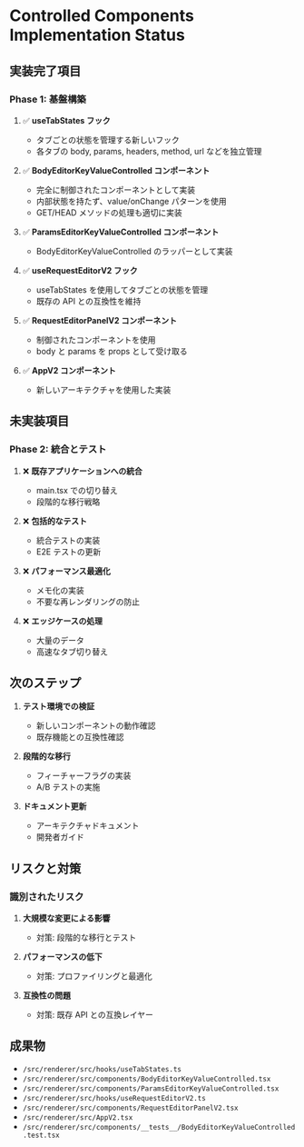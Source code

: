 # Controlled Components Implementation Status

## 実装完了項目

### Phase 1: 基盤構築

1. ✅ **useTabStates フック**

   - タブごとの状態を管理する新しいフック
   - 各タブの body, params, headers, method, url などを独立管理

2. ✅ **BodyEditorKeyValueControlled コンポーネント**

   - 完全に制御されたコンポーネントとして実装
   - 内部状態を持たず、value/onChange パターンを使用
   - GET/HEAD メソッドの処理も適切に実装

3. ✅ **ParamsEditorKeyValueControlled コンポーネント**

   - BodyEditorKeyValueControlled のラッパーとして実装

4. ✅ **useRequestEditorV2 フック**

   - useTabStates を使用してタブごとの状態を管理
   - 既存の API との互換性を維持

5. ✅ **RequestEditorPanelV2 コンポーネント**

   - 制御されたコンポーネントを使用
   - body と params を props として受け取る

6. ✅ **AppV2 コンポーネント**
   - 新しいアーキテクチャを使用した実装

## 未実装項目

### Phase 2: 統合とテスト

1. ❌ **既存アプリケーションへの統合**

   - main.tsx での切り替え
   - 段階的な移行戦略

2. ❌ **包括的なテスト**

   - 統合テストの実装
   - E2E テストの更新

3. ❌ **パフォーマンス最適化**

   - メモ化の実装
   - 不要な再レンダリングの防止

4. ❌ **エッジケースの処理**
   - 大量のデータ
   - 高速なタブ切り替え

## 次のステップ

1. **テスト環境での検証**

   - 新しいコンポーネントの動作確認
   - 既存機能との互換性確認

2. **段階的な移行**

   - フィーチャーフラグの実装
   - A/B テストの実施

3. **ドキュメント更新**
   - アーキテクチャドキュメント
   - 開発者ガイド

## リスクと対策

### 識別されたリスク

1. **大規模な変更による影響**

   - 対策: 段階的な移行とテスト

2. **パフォーマンスの低下**

   - 対策: プロファイリングと最適化

3. **互換性の問題**
   - 対策: 既存 API との互換レイヤー

## 成果物

- `/src/renderer/src/hooks/useTabStates.ts`
- `/src/renderer/src/components/BodyEditorKeyValueControlled.tsx`
- `/src/renderer/src/components/ParamsEditorKeyValueControlled.tsx`
- `/src/renderer/src/hooks/useRequestEditorV2.ts`
- `/src/renderer/src/components/RequestEditorPanelV2.tsx`
- `/src/renderer/src/AppV2.tsx`
- `/src/renderer/src/components/__tests__/BodyEditorKeyValueControlled.test.tsx`
